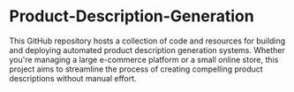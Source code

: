 # Product-Description-Generation
This GitHub repository hosts a collection of code and resources for building and deploying automated product description generation systems. Whether you're managing a large e-commerce platform or a small online store, this project aims to streamline the process of creating compelling product descriptions without manual effort.
